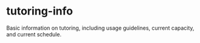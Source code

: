 # tutoring-info

Basic information on tutoring, including usage guidelines, current capacity, and current schedule.